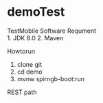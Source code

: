 # demoTest
TestMobile
     Software Requment   
      1. JDK 8.0 
      2. Maven
      
Howtorun 
   1. clone git  
   2. cd demo
   3. mvnw spirngb-boot:run
   
REST path
          
